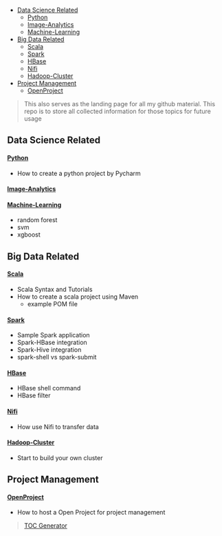 - [Data Science Related](#data-science-related)
    + [Python](#python)
    + [Image-Analytics](#image-analytics)
    + [Machine-Learning](#machine-learning)
- [Big Data Related](#big-data-related)
    + [Scala](#scala)
    + [Spark](#spark)
    + [HBase](#hbase)
    + [Nifi](#nifi)
    + [Hadoop-Cluster](#hadoop-cluster)
- [Project Management](#project-management)
    + [OpenProject](#openproject)

>This also serves as the landing page for all my github material. This repo is to store all collected information for those topics for future usage

## Data Science Related

#### [Python](/Python)
- How to create a python project by Pycharm

#### [Image-Analytics](/Image-Analytics)

#### [Machine-Learning](/Machine-Learning)
  - random forest
  - svm
  - xgboost

## Big Data Related

#### [Scala](/Scala)
  - Scala Syntax and Tutorials
  - How to create a scala project using Maven
    - example POM file

#### [Spark](/Spark)
  - Sample Spark application
  - Spark-HBase integration
  - Spark-Hive integration
  - spark-shell vs spark-submit

#### [HBase](/HBase)

  - HBase shell command
  - HBase filter
#### [Nifi](/Nifi)
  - How use Nifi to transfer data

#### [Hadoop-Cluster](/Hadoop-Cluster)
  - Start to build your own cluster

## Project Management
#### [OpenProject](/hadoop-cluster/)
  - How to host a Open Project for project management


> [TOC Generator](https://ecotrust-canada.github.io/markdown-toc/)